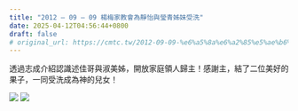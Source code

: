 ```yaml
---
title: "2012 – 09 – 09 楊梅家教會為靜怡與瑩青姊妹受洗"
date: 2025-04-12T04:56:44+0800
draft: false
# original_url: https://cmtc.tw/2012-09-09-%e6%a5%8a%e6%a2%85%e5%ae%b6%e6%95%99%e6%9c%83%e7%82%ba%e9%9d%9c%e6%80%a1%e8%88%87%e7%91%a9%e9%9d%92%e5%a7%8a%e5%a6%b9%e5%8f%97%e6%b4%97
---
```




透過志成介紹認識述佳哥與淑美姊，開放家庭領人歸主！感謝主，結了二位美好的果子，一同受洗成為神的兒女！

![](/images/靜怡瑩青受洗1.jpg)
![](/images/靜怡瑩青受洗2.jpg)